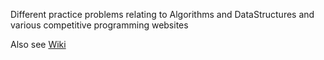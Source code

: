 Different practice problems relating to Algorithms and DataStructures and various competitive programming websites

Also see <a href="https://github.com/neppramod/problems_practice/wiki">Wiki</a>
